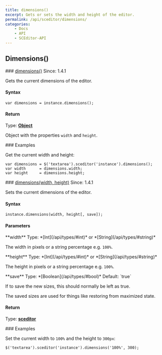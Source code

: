 ```yaml
---
title: dimensions()
excerpt: Gets or sets the width and height of the editor.
permalink: /api/sceditor/dimensions/
categories:
    - Docs
    - API
    - SCEditor-API
---
```

## Dimensions()

<article class="api method" markdown="1">
### <a id="dimensions" href="#dimensions">dimensions()</a> <span class="since">Since: 1.4.1</span>

Gets the current dimensions of the editor.


#### Syntax

	var dimensions = instance.dimensions();


#### Return

Type: **[Object](/api/types/#object)**

Object with the properties `width` and `height`.


<article class="api examples" markdown="1">
### Examples

Get the current width and height:

	var dimensions = $('textarea').sceditor('instance').dimensions();
	var width      = dimensions.width;
	var height     = dimensions.height;
</article>
</article>



<article class="api method" markdown="1">
### <a id="dimensions-wh" href="#dimensions-wh">dimensions(width, height)</a> <span class="since">Since: 1.4.1</span>

Sets the current dimensions of the editor.


#### Syntax

	instance.dimensions(width, height[, save]);


#### Parameters

<div class="parameters">
<div class="parameter" markdown="1">
**width**  
Type: *[Int](/api/types/#int)* or *[String](/api/types/#string)*

The width in pixels or a string percentage e.g. `100%`. 
</div>

<div class="parameter" markdown="1">
**height**  
Type: *[Int](/api/types/#int)* or *[String](/api/types/#string)*

The height in pixels or a string percentage e.g. `100%`. 
</div>

<div class="parameter" markdown="1">
**save**  
Type: *[Boolean](/api/types/#bool)*
Default: `true`

If to save the new sizes, this should normally be left as true.

The saved sizes are used for things like restoring from maximized state.
</div>
</div>


#### Return

Type: **[sceditor](/api/types/#sceditor)**


<article class="api examples" markdown="1">
### Examples

Set the current width to `100%` and the height to `300px`:

	$('textarea').sceditor('instance').dimensions('100%', 300);
</article>
</article>

